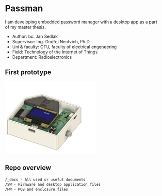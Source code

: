# Passman
I am developing embedded password manager with a desktop app as a part of my master thesis.  

- Author: bc. Jan Sedlak
- Supervisor: Ing. Ondřej Nentvich, Ph.D.
- Uni & faculty: CTU, faculty of electrical engeneering
- Field: Technology of the Internet of Things
- Department: Radioelectronics

## First prototype
<img src = "HW/box_v1.png" width="300">

## Repo overview

    /_docs - All used or useful documents
    /SW - Firmware and desktop application files
    /HW - PCB and enclosure files



